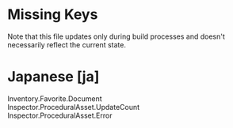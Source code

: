 # Missing Keys
Note that this file updates only during build processes and doesn't necessarily reflect the current state.

# Japanese [ja]
Inventory.Favorite.Document  
Inspector.ProceduralAsset.UpdateCount  
Inspector.ProceduralAsset.Error  

